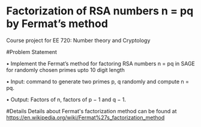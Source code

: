 # Factorization of RSA numbers n = pq by Fermat’s method
Course project for EE 720: Number theory and Cryptology

#Problem Statement

• Implement the Fermat’s method for factoring RSA numbers n = pq in SAGE for randomly chosen primes upto 10 digit length

• Input: command to generate two primes p, q randomly and compute n = pq.

• Output: Factors of n, factors of p − 1 and q − 1.


#Details
Details about Fermat's factorization method can be found at
https://en.wikipedia.org/wiki/Fermat%27s_factorization_method
